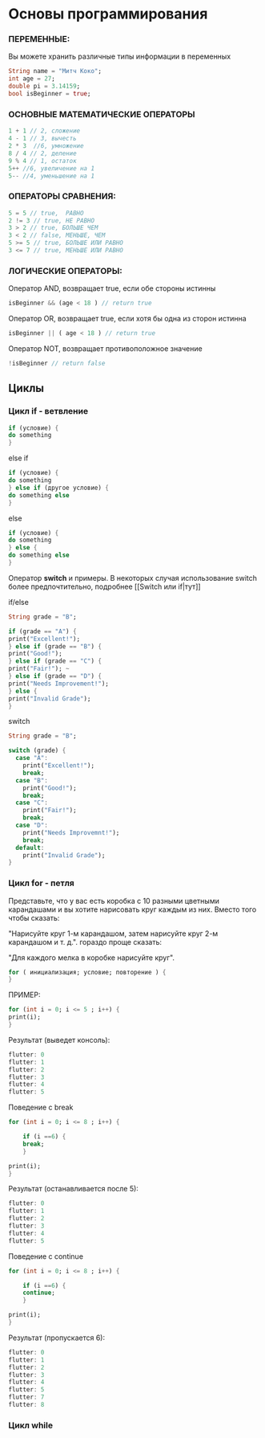 # Основы программирования 
### ПЕРЕМЕННЫЕ: 
Вы можете хранить различные типы информации в переменных
```dart
String name = "Митч Коко";
int age = 27;
double pi = 3.14159;
bool isBeginner = true;
```
### ОСНОВНЫЕ МАТЕМАТИЧЕСКИЕ ОПЕРАТОРЫ
```dart
1 + 1 // 2, сложение
4 - 1 // 3, вычесть
2 * 3  //6, умножение
8 / 4 // 2, деление
9 % 4 // 1, остаток
5++ //6, увеличение на 1
5-- //4, уменьшение на 1
```
### ОПЕРАТОРЫ СРАВНЕНИЯ:
```dart
5 = 5 // true,  РАВНО
2 != 3 // true, НЕ РАВНО
3 > 2 // true, БОЛЬШЕ ЧЕМ
3 < 2 // false, МЕНЬШЕ, ЧЕМ
5 >= 5 // true, БОЛЬШЕ ИЛИ РАВНО
3 <= 7 // true, МЕНЬШЕ ИЛИ РАВНО
```
### ЛОГИЧЕСКИЕ ОПЕРАТОРЫ:
Оператор AND, возвращает true, если обе стороны истинны 
```dart
isBeginner && (age < 18 ) // return true
```
Оператор OR, возвращает true, если хотя бы одна из сторон истинна 
```dart
isBeginner || ( age < 18 ) // return true
```
Оператор NOT, возвращает противоположное значение 
```dart
!isBeginner // return false
```
## Циклы
### Цикл if - ветвление
```dart
if (условие) {
do something
}
```

else if
```dart
if (условие) {
do something
} else if (другое условие) {
do something else
}
```

else
```dart
if (условие) {
do something
} else {
do something else
}
```
Оператор **switch** и примеры. В некоторых случая использование switch более предпочтительно, подробнее [[Switch или if|тут]]

if/else
```dart
String grade = "B";

if (grade == "A") {
print("Excellent!");
} else if (grade == "B") {
print("Good!");
} else if (grade == "C") {
print("Fair!"); ~
} else if (grade == "D") {
print("Needs Improvement!");
} else {
print("Invalid Grade");
}
```
switch
```dart
String grade = "B";

switch (grade) {
  case "A":
	print("Excellent!"); 
	break;
  case "B":
	print("Good!");
	break;
  case "C":
	print("Fair!");
	break;
  case "D":
	print("Needs Improvemnt!");
	break;
  default:
    print("Invalid Grade");
}
```
### Цикл for - петля
Представьте, что у вас есть коробка с 10 разными цветными карандашами и вы хотите нарисовать круг каждым из них. Вместо того чтобы сказать:

"Нарисуйте круг 1-м карандашом, затем нарисуйте круг 2-м карандашом и т. д.".
гораздо проще сказать:

"Для каждого мелка в коробке нарисуйте круг".
```dart
for ( инициализация; условие; повторение ) {
}
```
ПРИМЕР:
```dart
for (int i = 0; i <= 5 ; i++) {
print(i);
}
```
Результат (выведет консоль):
```dart
flutter: 0
flutter: 1
flutter: 2
flutter: 3
flutter: 4
flutter: 5
```
Поведение с break
```dart
for (int i = 0; i <= 8 ; i++) {

	if (i ==6) {
	break;
	}

print(i);
}
```
Результат (останавливается после 5):
```dart
flutter: 0
flutter: 1
flutter: 2
flutter: 3
flutter: 4
flutter: 5
```
Поведение с continue
```dart
for (int i = 0; i <= 8 ; i++) {

	if (i ==6) {
	continue;
	}

print(i);
}
```
Результат (пропускается 6):
```dart
flutter: 0
flutter: 1
flutter: 2
flutter: 3
flutter: 4
flutter: 5
flutter: 7
flutter: 8
```
### Цикл while
